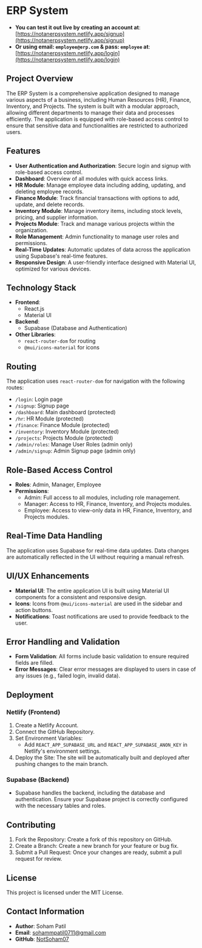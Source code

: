 # ERP System
- **You can test it out live by creating an account at**: [https://notanerpsystem.netlify.app/signup](https://notanerpsystem.netlify.app/signup)
- **Or using email: `employee@erp.com` & pass: `employee` at**: [https://notanerpsystem.netlify.app/login](https://notanerpsystem.netlify.app/login)

## Project Overview
The ERP System is a comprehensive application designed to manage various aspects of a business, including Human Resources (HR), Finance, Inventory, and Projects. The system is built with a modular approach, allowing different departments to manage their data and processes efficiently. The application is equipped with role-based access control to ensure that sensitive data and functionalities are restricted to authorized users.

## Features
- **User Authentication and Authorization**: Secure login and signup with role-based access control.
- **Dashboard**: Overview of all modules with quick access links.
- **HR Module**: Manage employee data including adding, updating, and deleting employee records.
- **Finance Module**: Track financial transactions with options to add, update, and delete records.
- **Inventory Module**: Manage inventory items, including stock levels, pricing, and supplier information.
- **Projects Module**: Track and manage various projects within the organization.
- **Role Management**: Admin functionality to manage user roles and permissions.
- **Real-Time Updates**: Automatic updates of data across the application using Supabase's real-time features.
- **Responsive Design**: A user-friendly interface designed with Material UI, optimized for various devices.

## Technology Stack
- **Frontend**: 
  - React.js
  - Material UI
- **Backend**: 
  - Supabase (Database and Authentication)
- **Other Libraries**:
  - `react-router-dom` for routing
  - `@mui/icons-material` for icons

## Routing
The application uses `react-router-dom` for navigation with the following routes:
- `/login`: Login page
- `/signup`: Signup page
- `/dashboard`: Main dashboard (protected)
- `/hr`: HR Module (protected)
- `/finance`: Finance Module (protected)
- `/inventory`: Inventory Module (protected)
- `/projects`: Projects Module (protected)
- `/admin/roles`: Manage User Roles (admin only)
- `/admin/signup`: Admin Signup page (admin only)

## Role-Based Access Control
- **Roles**: Admin, Manager, Employee
- **Permissions**:
  - Admin: Full access to all modules, including role management.
  - Manager: Access to HR, Finance, Inventory, and Projects modules.
  - Employee: Access to view-only data in HR, Finance, Inventory, and Projects modules.

## Real-Time Data Handling
The application uses Supabase for real-time data updates. Data changes are automatically reflected in the UI without requiring a manual refresh.

## UI/UX Enhancements
- **Material UI**: The entire application UI is built using Material UI components for a consistent and responsive design.
- **Icons**: Icons from `@mui/icons-material` are used in the sidebar and action buttons.
- **Notifications**: Toast notifications are used to provide feedback to the user.

## Error Handling and Validation
- **Form Validation**: All forms include basic validation to ensure required fields are filled.
- **Error Messages**: Clear error messages are displayed to users in case of any issues (e.g., failed login, invalid data).

## Deployment

### Netlify (Frontend)
1. Create a Netlify Account.
2. Connect the GitHub Repository.
3. Set Environment Variables:
   - Add `REACT_APP_SUPABASE_URL` and `REACT_APP_SUPABASE_ANON_KEY` in Netlify's environment settings.
4. Deploy the Site: The site will be automatically built and deployed after pushing changes to the main branch.

### Supabase (Backend)
- Supabase handles the backend, including the database and authentication. Ensure your Supabase project is correctly configured with the necessary tables and roles.

## Contributing
1. Fork the Repository: Create a fork of this repository on GitHub.
2. Create a Branch: Create a new branch for your feature or bug fix.
3. Submit a Pull Request: Once your changes are ready, submit a pull request for review.

## License
This project is licensed under the MIT License.

## Contact Information
- **Author**: Soham Patil
- **Email**: [sohammpatil0711@gmail.com](mailto:sohammpatil0711@gmail.com)
- **GitHub**: [NotSoham07](https://github.com/NotSoham07)
